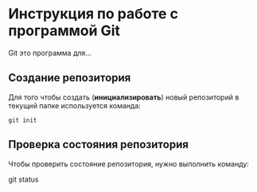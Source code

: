 # Инструкция по работе с программой Git

Git это программа для...

## Создание репозитория

Для того чтобы создать (**инициализировать**) новый репозиторий в текущий папке используется команда:

    git init
## Проверка состояния репозитория

Чтобы проверить состояние репозитория, нужно выполнить команду:

git status